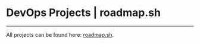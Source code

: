 # DevOps Projects |  roadmap.sh

----

All projects can be found here: [roadmap.sh](https://roadmap.sh/devops/projects).
